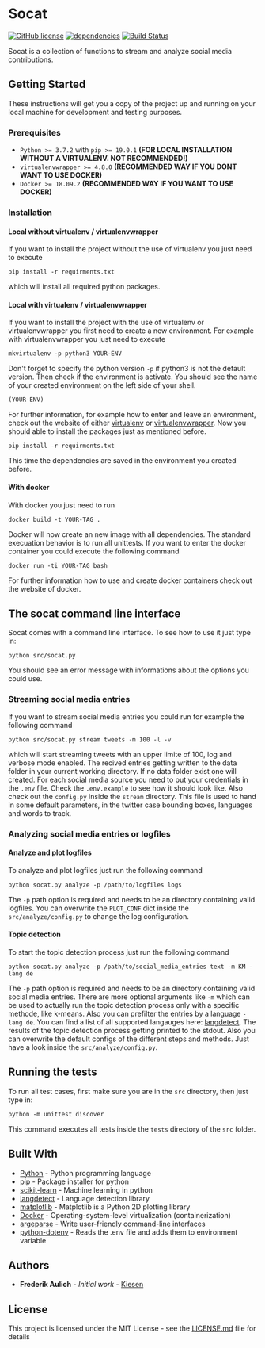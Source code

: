 Socat
=============
[![GitHub license](https://img.shields.io/badge/license-MIT-blue.svg)](https://github.com/Kiesen/socat/LICENSE)
[![dependencies](https://david-dm.org/Kiesen/socat.svg)](https://david-dm.org/Kiesen/socat.svg)
[![Build Status](https://travis-ci.com/Kiesen/socat.svg?branch=master)](https://travis-ci.com/Kiesen/socat)

Socat is a collection of functions to stream and analyze social media contributions.

## Getting Started

These instructions will get you a copy of the project up and running on your local machine for development and testing purposes. 

### Prerequisites 

* `Python >= 3.7.2` with `pip >= 19.0.1` **(FOR LOCAL INSTALLATION WITHOUT A VIRTUALENV. NOT RECOMMENDED!)**
* `virtualenvwrapper >= 4.8.0` **(RECOMMENDED WAY IF YOU DONT WANT TO USE DOCKER)**
* `Docker >= 18.09.2` **(RECOMMENDED WAY IF YOU WANT TO USE DOCKER)**

### Installation 

#### Local without virtualenv / virtualenvwrapper

If you want to install the project without the use of virtualenv you just need to execute
```
pip install -r requirments.txt
```
which will install all required python packages. 

#### Local with virtualenv / virtualenvwrapper

If you want to install the project with the use of virtualenv or virtualenvwrapper you first need to create a new environment. For example with virtualenvwrapper you just need to execute

```
mkvirtualenv -p python3 YOUR-ENV
```

Don't forget to specify the python version `-p` if python3 is not the default version.
Then check if the environment is activate. You should see the name of your created environment on the left side of your shell.

```
(YOUR-ENV)
```

For further information, for example how to enter and leave an environment, check out the website of either [virtualenv](https://virtualenv.pypa.io/en/latest/) or [virtualenvwrapper](https://virtualenvwrapper.readthedocs.io/en/latest/). Now you should able to install the packages just as mentioned before. 

```
pip install -r requirments.txt
```

This time the dependencies are saved in the environment you created before.

#### With docker

With docker you just need to run

```
docker build -t YOUR-TAG . 
```

Docker will now create an new image with all dependencies. The standard execuation behavior is to run all unittests. 
If you want to enter the docker container you could execute the following command

```
docker run -ti YOUR-TAG bash  
```

For further information how to use and create docker containers check out the website of docker.

## The socat command line interface

Socat comes with a command line interface. To see how to use it just type in:

```
python src/socat.py   
```

You should see an error message with informations about the options you could use.

### Streaming social media entries

If you want to stream social media entries you could run for example the following command

```
python src/socat.py stream tweets -m 100 -l -v  
```

which will start streaming tweets with an upper limite of 100, log and verbose mode enabled. 
The recived entries getting written to the data folder in your current working directory. If no data folder exist one will created.
For each social media source you need to put your credentials in the `.env` file. Check the `.env.example` to see how it should look like. Also check out the `config.py` inside the `stream` directory. This file is used to hand in some default parameters, in the twitter case bounding boxes, languages and words to track. 

### Analyzing social media entries or logfiles        

#### Analyze and plot logfiles

To analyze and plot logfiles just run the following command 

```
python socat.py analyze -p /path/to/logfiles logs  
```

The `-p` path option is required and needs to be an directory containing valid logfiles. You can overwrite the `PLOT_CONF` dict inside the `src/analyze/config.py` to change the log configuration.  

#### Topic detection  

To start the topic detection process just run the following command

```
python socat.py analyze -p /path/to/social_media_entries text -m KM -lang de 
```

The `-p` path option is required and needs to be an directory containing valid social media entries. There are more optional arguments like `-m` which can be used to actually run the topic detection process only with a specific methode, like k-means. Also you can prefilter the entries by a language `-lang de`. You can find a list of all supported langauges here: [langdetect](https://pypi.org/project/langdetect/). The results of the topic detection process getting printed to the stdout. Also you can overwrite the default configs of the different steps and methods. Just have a look inside the `src/analyze/config.py`.   

## Running the tests

To run all test cases, first make sure you are in the `src` directory, then just type in:

```
python -m unittest discover
```

This command executes all tests inside the `tests` directory of the `src` folder.  

## Built With

* [Python](https://www.python.org) - Python programming language 
* [pip](https://pypi.org/project/pip/) - Package installer for python
* [scikit-learn](https://scikit-learn.org/stable/) - Machine learning in python
* [langdetect](https://pypi.org/project/langdetect/) - Language detection library 
* [matplotlib](https://matplotlib.org) - Matplotlib is a Python 2D plotting library
* [Docker](https://graphql.org/learn/) - Operating-system-level virtualization (containerization)
* [argeparse](https://docs.python.org/3/library/argparse.html) - Write user-friendly command-line interfaces
* [python-dotenv](https://pypi.org/project/python-dotenv/) - Reads the .env file and adds them to environment variable

## Authors

* **Frederik Aulich** - *Initial work* - [Kiesen](https://github.com/Kiesen)

## License  

This project is licensed under the MIT License - see the [LICENSE.md](LICENSE.md) file for details

